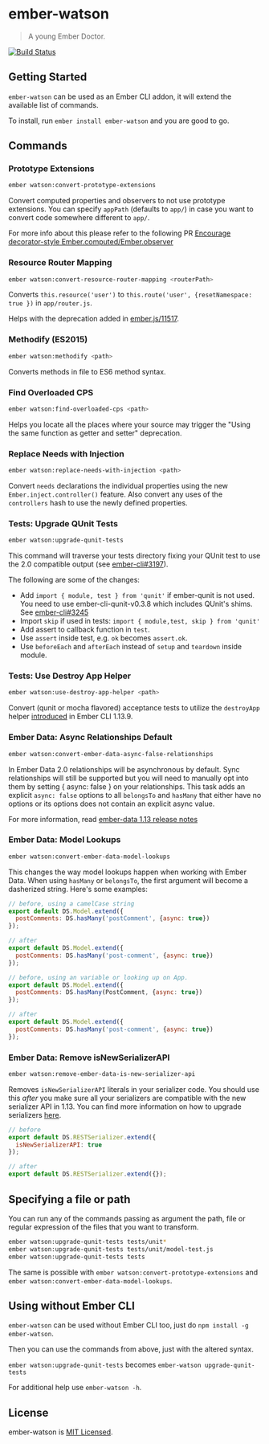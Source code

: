 # ember-watson
<!--{h1:.massive-header.-with-tagline}-->
> A young Ember Doctor.

[![Build Status](https://travis-ci.org/abuiles/ember-watson.svg?branch=master)](https://travis-ci.org/abuiles/ember-watson)


## Getting Started

`ember-watson` can be used as an Ember CLI addon, it will extend the
available list of commands.

To install, run `ember install ember-watson` and you are good
to go.


## Commands


### Prototype Extensions

```sh
ember watson:convert-prototype-extensions
```

Convert computed properties and observers to not use prototype
extensions. You can specify `appPath` (defaults to `app/`) in case you
want to convert code somewhere different to `app/`.

For more info about this please refer to the following PR [Encourage decorator-style Ember.computed/Ember.observer](https://github.com/emberjs/guides/pull/110)



### Resource Router Mapping

```sh
ember watson:convert-resource-router-mapping <routerPath>
```

Converts `this.resource('user')` to `this.route('user',
{resetNamespace: true })` in `app/router.js`.

Helps with the deprecation added in
[ember.js/11517](https://github.com/emberjs/ember.js/pull/11517).


### Methodify (ES2015)

```sh
ember watson:methodify <path>
```

Converts methods in file to ES6 method syntax.


### Find Overloaded CPS

```sh
ember watson:find-overloaded-cps <path>
```

Helps you locate all the places where your source may trigger the
"Using the same function as getter and setter" deprecation.


### Replace Needs with Injection

```sh
ember watson:replace-needs-with-injection <path>
```

Convert `needs` declarations the individual properties using
the new `Ember.inject.controller()` feature. Also convert any uses
of the `controllers` hash to use the newly defined properties.


### Tests: Upgrade QUnit Tests

```sh
ember watson:upgrade-qunit-tests
```

This command will traverse your tests directory fixing your QUnit
test to use the 2.0 compatible output (see
[ember-cli#3197](https://github.com/ember-cli/ember-cli/pull/3197)).

The following are some of the changes:

  - Add `import { module, test } from 'qunit'` if ember-qunit is not
    used. You need to use ember-cli-qunit-v0.3.8 which includes
    QUnit's shims. See [ember-cli#3245](https://github.com/ember-cli/ember-cli/pull/3245)
  -  Import `skip` if used in tests: `import { module,test, skip } from 'qunit'`
  - Add assert to callback function in `test`.
  - Use `assert` inside test, e.g. `ok` becomes `assert.ok`.
  - Use `beforeEach` and `afterEach` instead of `setup` and `teardown`
    inside module.


### Tests: Use Destroy App Helper

```sh
ember watson:use-destroy-app-helper <path>
```

Convert (qunit or mocha flavored) acceptance tests to utilize the `destroyApp`
helper [introduced](https://github.com/ember-cli/ember-cli/pull/4772) in
Ember CLI 1.13.9.


### Ember Data: Async Relationships Default

```sh
ember watson:convert-ember-data-async-false-relationships
```

In Ember Data 2.0 relationships will be asynchronous by default. Sync relationships will still be supported but you will need to manually opt into them by setting { async: false } on your relationships. This task adds an explicit `async: false` options to all `belongsTo` and `hasMany` that
either have no options or its options does not contain an explicit async value.

For more information, read [ember-data 1.13 release notes](http://emberjs.com/blog/2015/06/18/ember-data-1-13-released.html#toc_async-relationships)


###  Ember Data: Model Lookups

```sh
ember watson:convert-ember-data-model-lookups
```

This changes the way model lookups happen when working with Ember
Data. When using `hasMany` or `belongsTo`, the first argument will
become a dasherized string. Here's some examples:

```javascript
// before, using a camelCase string
export default DS.Model.extend({
  postComments: DS.hasMany('postComment', {async: true})
});

// after
export default DS.Model.extend({
  postComments: DS.hasMany('post-comment', {async: true})
});

// before, using an variable or looking up on App.
export default DS.Model.extend({
  postComments: DS.hasMany(PostComment, {async: true})
});

// after
export default DS.Model.extend({
  postComments: DS.hasMany('post-comment', {async: true})
});
```


### Ember Data: Remove isNewSerializerAPI

```sh
ember watson:remove-ember-data-is-new-serializer-api
```

Removes `isNewSerializerAPI` literals in your serializer code.
You should use this *after* you make sure all your serializers are
compatible with the new serializer API in 1.13. You can find more
information on how to upgrade serializers
[here](http://emberjs.com/blog/2015/06/18/ember-data-1-13-released.html#toc_transition-to-the-new-jsonserializer-and-restserializer-apis).

```javascript
// before
export default DS.RESTSerializer.extend({
  isNewSerializerAPI: true
});

// after
export default DS.RESTSerializer.extend({});
```


## Specifying a file or path

You can run any of the commands passing as argument the path, file or
regular expression of the files that you want to transform.

```sh
ember watson:upgrade-qunit-tests tests/unit*
ember watson:upgrade-qunit-tests tests/unit/model-test.js
ember watson:upgrade-qunit-tests tests
```

The same is possible with `ember watson:convert-prototype-extensions`
and `ember watson:convert-ember-data-model-lookups`.

## Using without Ember CLI

`ember-watson` can be used without Ember CLI too, just do `npm
install -g ember-watson`.

Then you can use the commands from above, just with the altered syntax.

`ember watson:upgrade-qunit-tests` becomes `ember-watson upgrade-qunit-tests`

For additional help use `ember-watson -h`.

## License

ember-watson is [MIT Licensed](https://github.com/abuiles/ember-watson/blob/master/LICENSE.md).
